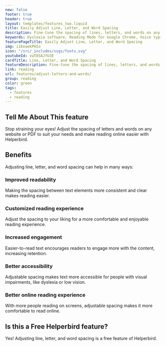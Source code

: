 ```yaml
---
new: false
footer: true
header: true
layout: templates/features_two.liquid
title: Easily Adjust Line, Letter, and Word Spacing
description: Fine-tune the spacing of lines, letters, and words on any website or PDF with ease. Improve readability and customize your online reading experience with Helperbird. Available as an extension on Chrome, Edge, Firefox, iPad, and iPhone.
keywords: Dyslexia software, Reading Mode for Google Chrome, Voice typing for Chrome, Text to speech for Chrome, text reader, Immersive Reader, dyslexia fonts, accessibility software, Helperbird for Edge, Helperbird for Firefox, Helperbird for Chrome, Opendyslexic for Chrome, OpenDyslexic
featurePageTitle: Easily Adjust Line, Letter, and Word Spacing
img: i1EeaekPHIo
icon: "/src/_includes/svgs/fonts.svg"
youtubeId: vwT8SAJfU3E
cardTitle: Line, Letter, and Word Spacing
featureDescription: Fine-tune the spacing of lines, letters, and words on any website or PDF with ease. Improve readability and customize your online reading experience with Helperbird.
link: reading
url: features/adjust-letters-and-words/
group: reading
color: green
tags:
  - features
  - reading
---
```


## Tell Me About This feature


Stop straining your eyes! Adjust the spacing of letters and words on any website or PDF to suit your needs and make reading online easier with Helperbird.

## Benefits

Adjusting line, letter, and word spacing can help in many ways:

### Improved readability
Making the spacing between text elements more consistent and clear makes reading easier.

### Customized reading experience
Adjust the spacing to your liking for a more comfortable and enjoyable reading experience.

### Increased engagement
Easier-to-read text encourages readers to engage more with the content, increasing retention.

### Better accessibility
Adjustable spacing makes text more accessible for people with visual impairments, like dyslexia or low vision.

### Better online reading experience 
With more people reading on screens, adjustable spacing makes it more comfortable to read online.


## Is this a Free Helperbird feature?
Yes! Adjusting line, letter, and word spacing is a free feature of Helperbird.
